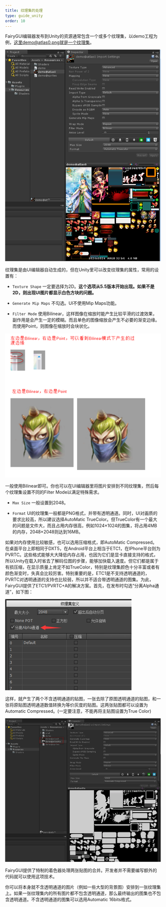 ```yaml
---
title: 纹理集的处理
type: guide_unity
order: 10
---
```


FairyGUI编辑器发布到Unity的资源通常包含一个或多个纹理集，以demo工程为例，这里demo@atlas0.png就是一个纹理集。

![](../../images/2015-10-21_230257.png)

纹理集是由UI编辑器自动生成的，但在Unity里可以改变纹理集的属性，常用的设置有：

- `Texture Shape` 一定要选择为2D。**这个选项从5.5版本开始出现。如果不是2D，则出现UI图片都显示白色方块的问题。**

- `Generate Mip Maps` 不勾选。UI不使用Mip Maps功能。

- `Filter Mode` 使用Bilinear，这样图像在缩放时能产生比较平滑的过渡效果，副作用是会产生一定的模糊。而且单色的图像缩放会产生不必要的渐变边缘。而使用Point，则图像在缩放时会块状化。

![](../../images/2015-10-22_082659.png)

一般使用Bilinear即可。你也可以在UI编辑器里将图片安排到不同纹理集，然后每个纹理集设置不同的Filter Mode以满足特殊需求。

- `Max Size` 一般设置到2048。

- `Format` UI的纹理集一般都是PNG格式，并带有透明通道。同时，UI对画质的要求比较高，所以建议选择AutoMatic TrueColor。但TrueColor有一个最大的问题是文件大，而且占用内存很高，例如1024×1024的图集，将占用4MB的内存，2048×2048则达到16MB。

如果对内存使用比较敏感，也可以选用压缩格式，即AutoMatic Compressed。在桌面平台上即相同于DXT5，在Android平台上相当于ETC1，在IPhone平台则为PVRTC。这些格式能够大大降低内存占用，也因为它们是显卡直接支持的格式，所以Unity在载入时省去了解码位图的步骤，能够加快载入速度。但它们都是属于有损压缩，在显示质量上肯定不如TrueColor，特别是纹理集颜色十分丰富或者有颜色渐变时，失真会比较厉害。特别重要的是，ETC1是不支持透明通道的，PVRTC对透明通道的支持也比较弱，所以并不适合带透明通道的图集。为此，FairyGUI提供了ETC1/PVRTC+A的解决方案。首先，在发布时勾选“分离Alpha通道”，如下图：

![](../../images/20170808225148.png)

这样，就产生了两个不含透明通道的贴图，一张去除了原图透明通道的贴图，和一张将原贴图透明通道数值转换为等价灰度的贴图。这两张贴图都可以设置为Automatic Compressed。(一定要注意，不能再将主贴图设置为True Color)

![](../../images/2015-10-22_110549.png)

FairyGUI提供了特制的着色器处理两张贴图的合并。开发者并不需要编写额外的代码就可以使用这项技术。

你可以将本身就不含透明通道的图片（例如一些大型的背景图）安排到一张纹理集上。如果一张纹理集内的所有图片都不包含透明通道，那么最终输出的图集也不包含透明通道。不含透明通道的图集可以选用Automatic 16bits格式。
